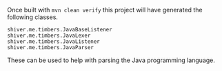 Once built with `mvn clean verify` this project will have generated the following classes.

```
shiver.me.timbers.JavaBaseListener
shiver.me.timbers.JavaLexer
shiver.me.timbers.JavaListener
shiver.me.timbers.JavaParser
```

These can be used to help with parsing the Java programming language.